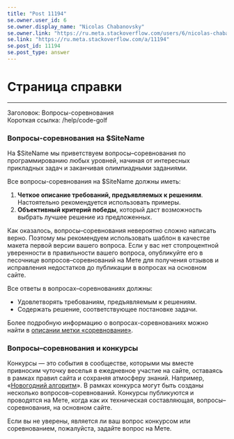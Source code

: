 ```yaml
---
title: "Post 11194"
se.owner.user_id: 6
se.owner.display_name: "Nicolas Chabanovsky"
se.owner.link: "https://ru.meta.stackoverflow.com/users/6/nicolas-chabanovsky"
se.link: "https://ru.meta.stackoverflow.com/a/11194"
se.post_id: 11194
se.post_type: answer
---
```

<h1>Страница справки</h1>
<hr />
<p>Заголовок: Вопросы-соревнования<br />
Короткая ссылка: /help/code-golf</p>
<h3>Вопросы-соревнования на $SiteName</h3>
<p>На $SiteName мы приветствуем вопросы–соревнования по программированию любых уровней, начиная от интересных прикладных задач и заканчивая олимпиадными заданиями.</p>
<p>Все вопросы-соревнования на $SiteName должны иметь:</p>
<ol>
<li><strong>Четкое описание требований, предъявляемых к решениям</strong>. Настоятельно рекомендуется использовать примеры.</li>
<li><strong>Объективный критерий победы</strong>, который даст возможность выбрать лучшее решение из предложенных.</li>
</ol>
<p>Как оказалось, вопросы–соревнования невероятно сложно написать верно. Поэтому мы рекомендуем использовать шаблон в качестве макета первой версии вашего вопроса. Если у вас нет стопроцентной уверенности в правильности вашего вопроса, опубликуйте его в песочнице вопросов–соревнований на Мете для получения отзывов и исправления недостатков до публикации в вопросах на основном сайте.</p>
<p>Все ответы в вопросах–соревнованиях должны:</p>
<ul>
<li>Удовлетворять требованиям, предъявляемым к решениям.</li>
<li>Содержать решение, соответствующее постановке задачи.</li>
</ul>
<p>Более подробную информацию о вопросах-соревнованиях можно найти в <a href="https://ru.stackoverflow.com/questions/tagged/%d1%81%d0%be%d1%80%d0%b5%d0%b2%d0%bd%d0%be%d0%b2%d0%b0%d0%bd%d0%b8%d0%b5/info">описании метки «соревнование»</a>.</p>
<h3>Вопросы–соревнования и конкурсы</h3>
<p>Конкурсы — это события в сообществе, которыми мы вместе привносим чуточку веселья в ежедневное участие на сайте, оставаясь в рамках правил сайта и сохраняя атмосферу знаний. Например, «<a href="https://ru.meta.stackoverflow.com/q/2235/6">Новогодний алгоритм</a>». В рамках конкурса могут быть созданы несколько вопросов–соревнований. Конкурсы публикуются и проводятся на Мете, когда как их техническая составляющая, вопросы–соревнования, на основном сайте.</p>
<p>Если вы не уверены, является ли ваш вопрос конкурсом или соревнованием, пожалуйста, задайте вопрос на Мете.</p>
